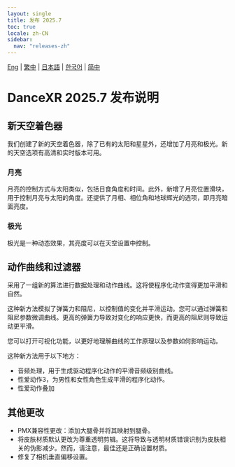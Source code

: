 ```yaml
---
layout: single
title: 发布 2025.7
toc: true
locale: zh-CN
sidebar:
  nav: "releases-zh"
---
```

[Eng](/dancexr/releases/2025.7) | [繁中](/tw/dancexr/releases/2025.7) | [日本語](/jp/dancexr/releases/2025.7) | [한국어](/kr/dancexr/releases/2025.7) | [简中](/zh/dancexr/releases/2025.7)

# DanceXR 2025.7 发布说明

## 新天空着色器
我们创建了新的天空着色器，除了已有的太阳和星星外，还增加了月亮和极光。新的天空选项有高清和实时版本可用。

### 月亮
月亮的控制方式与太阳类似，包括日食角度和时间。此外，新增了月亮位置滑块，用于控制月亮与太阳的角度。还提供了月相、相位角和地球辉光的选项，即月亮暗面亮度。

### 极光
极光是一种动态效果，其亮度可以在天空设置中控制。

## 动作曲线和过滤器
采用了一组新的算法进行数据处理和动作曲线。这将使程序化动作变得更加平滑和自然。

这种新方法模拟了弹簧力和阻尼，以控制值的变化并平滑运动。您可以通过弹簧和阻尼参数微调曲线。更高的弹簧力导致对变化的响应更快，而更高的阻尼则导致运动更平滑。

您可以打开可视化功能，以更好地理解曲线的工作原理以及参数如何影响运动。

这种新方法用于以下地方：

- 音频处理，用于生成驱动程序化动作的平滑音频级别曲线。
- 性爱动作3，为男性和女性角色生成平滑的程序化动作。
- 性爱动作叠加

## 其他更改
- PMX兼容性更改：添加大腿骨并将其映射到腿骨。
- 将皮肤材质默认更改为尊重透明剪辑。这将导致与透明材质错误识别为皮肤相关的伪影减少。然而，请注意，最佳还是正确设置材质。
- 修复了相机垂直偏移设置。